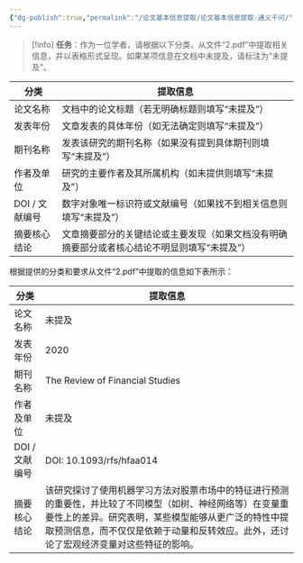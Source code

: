 ```yaml
---
{"dg-publish":true,"permalink":"/论文基本信息提取/论文基本信息提取-通义千问/","dgPassFrontmatter":true,"created":"2025-06-15T21:57:11.604+08:00"}
---
```



> [!info]
> **任务**：作为一位学者，请根据以下分类，从文件“2.pdf”中提取相关信息，并以表格形式呈现。如果某项信息在文档中未提及，请标注为“未提及”。

| 分类         | 提取信息                                            |
| ---------- | ----------------------------------------------- |
| 论文名称       | 文档中的论文标题（若无明确标题则填写“未提及”）                        |
| 发表年份       | 文章发表的具体年份（如无法确定则填写“未提及”）                        |
| 期刊名称       | 发表该研究的期刊名称（如果没有提到具体期刊则填写“未提及”）                  |
| 作者及单位      | 研究的主要作者及其所属机构（如未提供则填写“未提及”）                     |
| DOI / 文献编号 | 数字对象唯一标识符或文献编号（如果找不到相关信息则填写“未提及”）               |
| 摘要核心结论     | 文章摘要部分的关键结论或主要发现（如果文档没有明确摘要部分或者核心结论不明显则填写“未提及”） |


根据提供的分类和要求从文件“2.pdf”中提取的信息如下表所示：

|分类|提取信息|
|---|---|
|论文名称|未提及|
|发表年份|2020|
|期刊名称|The Review of Financial Studies|
|作者及单位|未提及|
|DOI / 文献编号|DOI: 10.1093/rfs/hfaa014|
|摘要核心结论|该研究探讨了使用机器学习方法对股票市场中的特征进行预测的重要性，并比较了不同模型（如树、神经网络等）在变量重要性上的差异。研究表明，某些模型能够从更广泛的特性中提取预测信息，而不仅仅是依赖于动量和反转效应。此外，还讨论了宏观经济变量对这些特征的影响。|